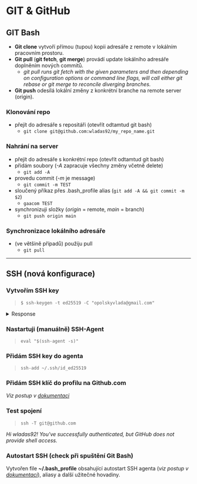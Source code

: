 # GIT & GitHub

## GIT Bash
- **Git clone** vytvoří přímou (tupou) kopii adresáře z remote v lokálním pracovním prostoru.
- **Git pull** (**git fetch**, **git merge**) provádí update lokálního adresáře doplněním nových commitů.
  - *git pull runs git fetch with the given parameters and then depending on configuration options or command line flags, will call either git rebase or git merge to reconcile diverging branches.*
- **Git push** odesílá lokální změny z konkrétní branche na remote server (origin).

### Klonování repo
- přejít do adresáře s repositáři (otevřít odtamtud git bash)
  - `git clone git@github.com:wladas92/my_repo_name.git`

### Nahrání na server
- přejít do adresáře s konkrétní repo (otevřít odtamtud git bash)
- přidám soubory (*-A* zapracuje všechny změny včetně delete)
  - `git add -A`
- provedu commit (*-m* je message)
  - `git commit -m TEST`
- sloučený příkaz přes .bash_profile alias (`git add -A && git commit -m $2`)
  - `gaacom TEST`
- synchronizuji složky (*origin* = remote, *main* = branch)
  - `git push origin main`

### Synchronizace lokálního adresáře
- (ve většině případů) použiju pull
  - `git pull`

***

## SSH (nová konfigurace)
### Vytvořím SSH key
> `$ ssh-keygen -t ed25519 -C "opolskyvlada@gmail.com"`

<details>
  <summary>Response</summary>

```
Your identification has been saved in /c/Users/opols/.ssh/id_ed25519
Your public key has been saved in /c/Users/opols/.ssh/id_ed25519.pub
The key fingerprint is:
SHA256:pfcVWs8ZAJfR28kbmN0jVSEc2suZndvgTZ01o28M8x8 opolskyvlada@gmail.com
The key's randomart image is:
+--[ED25519 256]--+
|           .o*=.+|
|            +ooo |
|          .. .O+*|
|         o  .**@%|
|        S . .O+=O|
|         . . o*=o|
|            . .Eo|
|              . o|
|                .|
+----[SHA256]-----+
```

</details>

### Nastartuji (manuálně) SSH-Agent
> `eval "$(ssh-agent -s)"`

### Přidám SSH key do agenta
> `ssh-add ~/.ssh/id_ed25519`

### Přidám SSH klíč do profilu na Github.com
*Viz postup v [dokumentaci](https://docs.github.com/en/authentication/connecting-to-github-with-ssh/adding-a-new-ssh-key-to-your-github-account)*

### Test spojení
> `ssh -T git@github.com`

*Hi wladas92! You've successfully authenticated, but GitHub does not provide shell access.*

### Autostart SSH (check při spuštění Git Bash)
Vytvořen file **~/.bash_profile** obsahující autostart SSH agenta (*viz postup v [dokumentaci](https://docs.github.com/en/authentication/connecting-to-github-with-ssh/working-with-ssh-key-passphrases#auto-launching-ssh-agent-on-git-for-windows)*), aliasy a další užitečné hovadiny. 

